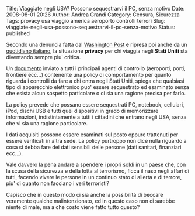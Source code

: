 Title: Viaggiate negli USA? Possono sequestrarvi il PC, senza motivo
Date: 2008-08-01 20:26
Author: Andrea Grandi
Category: Censura, Sicurezza
Tags: provacy usa viaggio america aeroporto controlli terrori
Slug: viaggiate-negli-usa-possono-sequestrarvi-il-pc-senza-motivo
Status: published

Secondo una denuncia fatta dal [Washington Post](http://www.washingtonpost.com/wp-dyn/content/article/2008/08/01/AR2008080103030.html?hpid=topnews)
e ripresa poi anche da un [quotidiano italiano](http://www.repubblica.it/2008/08/sezioni/esteri/usa-notebook/usa-notebook/usa-notebook.html),
la situazione **privacy** per chi viaggia negli **Stati Uniti** sta diventando sempre piu' critica.

Un [documento](http://www.cbp.gov/linkhandler/cgov/travel/admissability/search_authority.ctt/search_authority.pdf)
inviato a tutti i principali agenti di controllo (aeroporti, porti,
frontiere ecc...) contenente una policy di comportamento per quanto
riguarda i controlli da fare a chi entra negli Stati Uniti, spiega che
qualsiasi tipo di apparecchio elettronico puo' essere sequestrato ed
esaminato senza che esista alcun sospetto particolare o ci sia una
ragione precisa per farlo.

La policy prevede che possano essere sequestrati PC, notebook,
cellulari, iPod, dischi USB e tutti quei dispositivi in grado di
memorizzare informazioni, indistintamente a tutti i cittadini che
entrano negli USA, senza che vi sia una ragione particolare.

I dati acquisiti possono essere esaminati sul posto oppure trattenuti
per essere verificati in altra sede. La policy purtroppo non dice nulla
riguardo a cosa si debba fare dei dati sensibili delle persone (dati
sanitari, finanziari ecc...).

Vale davvero la pena andare a spendere i propri soldi in un paese che,
con la scusa della sicurezza e della lotta al terrorismo, ficca il naso
negli affari di tutti, facendo vivere le persone in un continuo stato di
allerta e di terrore, piu' di quanto non facciano i veri terroristi?

Capisco che in questo modo ci sia anche la possibilità di beccare
veramente qualche malintenzionato, ed in questo caso non ci sarebbe
niente di male, ma a che costo viene fatto tutto questo?
